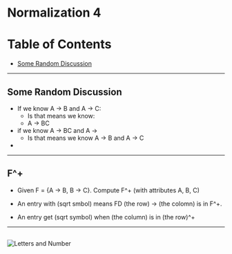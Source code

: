 # Normalization 4
# Table of Contents
- [Some Random Discussion]()
---
## Some Random Discussion
- If we know A -> B and A -> C:
    - Is that means we know:
    - A -> BC
- if we know A -> BC and A ->
    - Is that means we know A -> B and A -> C
- 
---
## F^+
- Given F = {A -> B, B -> C}. Compute F^+ (with attributes A, B, C)

- An entry with (sqrt smbol) means FD (the row) -> (the colomn) is in F^+.
- An entry get (sqrt symbol) when (the column) is in (the row)^+
---
## 

![Letters and Number](Morse-Code-Letters-and-Numbers.jpg)